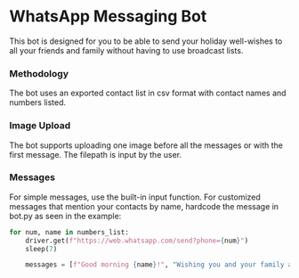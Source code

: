 # WhatsApp Messaging Bot
This bot is designed for you to be able to send your holiday well-wishes to all your friends and family without having to use broadcast lists.

### Methodology
The bot uses an exported contact list in csv format with contact names and numbers listed.

### Image Upload
The bot supports uploading one image before all the messages or with the first message. The filepath is input by the user.

### Messages
For simple messages, use the built-in input function.
For customized messages that mention your contacts by name, hardcode the message in bot.py as seen in the example:

```python
for num, name in numbers_list:
    driver.get(f"https://web.whatsapp.com/send?phone={num}")
    sleep(7)

    messages = [f"Good morning {name}!", "Wishing you and your family a very happy and enjoyable Eid!"]
```


 
